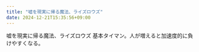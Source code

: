 ```yaml
---
title: "嘘を現実に帰る魔法、ライズロウズ"
date: 2024-12-21T15:35:56+09:00
---
```

嘘を現実に帰る魔法、ライズロウズ
基本タイマン。人が増えると加速度的に負けやすくなる。
